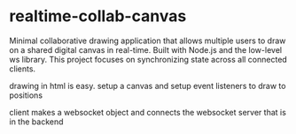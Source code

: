 # realtime-collab-canvas
Minimal collaborative drawing application that allows multiple users to draw on a shared digital canvas in real-time. Built with Node.js and the low-level ws library. This project focuses on synchronizing state across all connected clients.

drawing in html is easy. setup a canvas and setup event listeners to draw  to positions

client makes a websocket object and connects the websocket server that is in the backend


